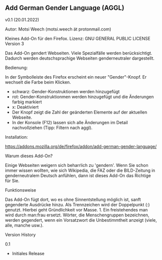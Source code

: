 
Add German Gender Language (AGGL)
---------------------------------

v0.1 (20.01.2022)

Autor: Motsi Weech (motsi.weech ät protonmail.com)

Kleines Add-On für den Firefox.
Lizenz: GNU GENERAL PUBLIC LICENSE Version 3


Das Add-On gendert Webseiten. Viele Spezialfälle werden berücksichtigt. Dadurch werden deutschsprachige Webseiten genderneutraler dargestellt. 


Bedienung:

In der Symbolleiste des Firefox erscheint ein neuer "Gender"-Knopf. Er wechselt die Farbe beim Klicken.
- schwarz: Gender-Konstruktionen werden hinzugefügt
- rot: Gender-Konstruktionmen werden hinzugefügt und die Änderungen farbig markiert
- x: Deaktiviert
- Der Knopf zeigt die Zahl der geänderten Elemente auf der aktuellen Webseite.
- In der Konsole (F12) lassen sich alle Änderungen im Detail nachvollziehen (Tipp: Filtern nach aggl).


Installation:

https://addons.mozilla.org/de/firefox/addon/add-german-gender-language/


Warum dieses Add-On?

Einige Webseiten weigern sich beharrlich zu 'gendern'. Wenn Sie schon immer wissen wollten, wie sich Wikipedia, die FAZ oder die BILD-Zeitung in genderneutralem Deutsch anfühlen, dann ist dieses Add-On das Richtige für Sie.


Funktionsweise

Das Add-On fügt dort, wo es ohne Sinnentstellung möglich ist, sanft gegenderte Ausdrücke hinzu. Als Trennzeichen wird der Doppelpunkt (:) genutzt. Hierbei geht Gründlichkeit vor Masse. 1. Ein freistehendes man wird durch man:frau ersetzt. Wörter, die Menschengruppen bezeichnen, werden gegendert, wenn ein Vorsatzwort die Unbestimmtheit anzeigt (viele, alle, manche usw.).


Version History

0.1
- Initiales Release